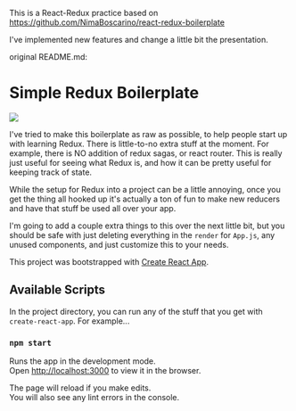 This is a React-Redux practice based on
https://github.com/NimaBoscarino/react-redux-boilerplate
  
I've implemented new features and change a little bit the presentation.


original README.md:
# Simple Redux Boilerplate

![](https://cl.ly/8a48a60c1933/Screen%20Recording%202019-04-11%20at%2004.59%20PM.gif)

I've tried to make this boilerplate as raw as possible, to help people start up with learning Redux. There is little-to-no extra stuff at the moment. For example, there is NO addition of redux sagas, or react router. This is really just useful for seeing what Redux is, and how it can be pretty useful for keeping track of state.

While the setup for Redux into a project can be a little annoying, once you get the thing all hooked up it's actually a ton of fun to make new reducers and have that stuff be used all over your app.

I'm going to add a couple extra things to this over the next little bit, but you should be safe with just deleting everything in the `render` for `App.js`, any unused components, and just customize this to your needs.


This project was bootstrapped with [Create React App](https://github.com/facebook/create-react-app).

## Available Scripts

In the project directory, you can run any of the stuff that you get with `create-react-app`. For example...

### `npm start`

Runs the app in the development mode.<br>
Open [http://localhost:3000](http://localhost:3000) to view it in the browser.

The page will reload if you make edits.<br>
You will also see any lint errors in the console.
